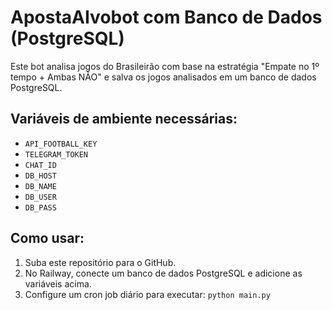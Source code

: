 # ApostaAIvobot com Banco de Dados (PostgreSQL)

Este bot analisa jogos do Brasileirão com base na estratégia "Empate no 1º tempo + Ambas NÃO" e salva os jogos analisados em um banco de dados PostgreSQL.

## Variáveis de ambiente necessárias:
- `API_FOOTBALL_KEY`
- `TELEGRAM_TOKEN`
- `CHAT_ID`
- `DB_HOST`
- `DB_NAME`
- `DB_USER`
- `DB_PASS`

## Como usar:
1. Suba este repositório para o GitHub.
2. No Railway, conecte um banco de dados PostgreSQL e adicione as variáveis acima.
3. Configure um cron job diário para executar: `python main.py`